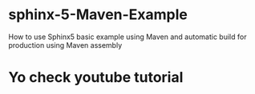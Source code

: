 
# sphinx-5-Maven-Example
How to use Sphinx5 basic example using Maven and automatic build for production using Maven assembly


# Yo check youtube tutorial 
